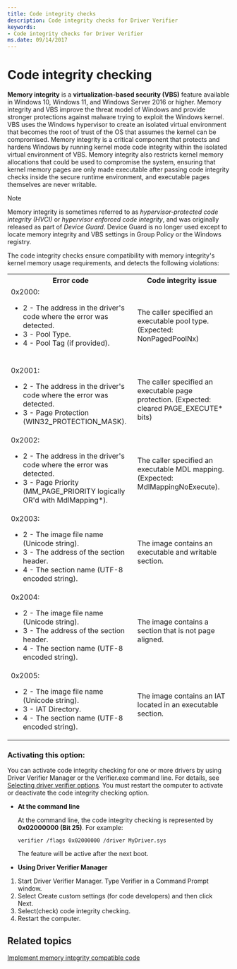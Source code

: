 ```yaml
---
title: Code integrity checks
description: Code integrity checks for Driver Verifier
keywords:
- Code integrity checks for Driver Verifier
ms.date: 09/14/2017 
---
```


# Code integrity checking

**Memory integrity** is a **virtualization-based security (VBS)** feature available in Windows 10, Windows 11, and Windows Server 2016 or higher. Memory integrity and VBS improve the threat model of Windows and provide stronger protections against malware trying to exploit the Windows kernel. VBS uses the Windows hypervisor to create an isolated virtual environment that becomes the root of trust of the OS that assumes the kernel can be compromised. Memory integrity is a critical component that protects and hardens Windows by running kernel mode code integrity within the isolated virtual environment of VBS. Memory integrity also restricts kernel memory allocations that could be used to compromise the system, ensuring that kernel memory pages are only made executable after passing code integrity checks inside the secure runtime environment, and executable pages themselves are never writable.

> [!NOTE]
> Memory integrity is sometimes referred to as *hypervisor-protected code integrity (HVCI)* or *hypervisor enforced code integrity*, and was originally released as part of *Device Guard*. Device Guard is no longer used except to locate memory integrity and VBS settings in Group Policy or the Windows registry.

The code integrity checks ensure compatibility with memory integrity's kernel memory usage requirements, and detects the following violations:

<table>
  <tr>
    <th>Error code</th>
    <th>Code integrity issue</th>
  </tr>
  <tr>
    <td>0x2000:
        <ul>
            <li>2 - The address in the driver's code where the error was detected.</li>
            <li>3 - Pool Type.</li>
            <li>4 - Pool Tag (if provided).</li>
        </ul><br/>    </td>
    <td>The caller specified an executable pool type. (Expected: NonPagedPoolNx)</td>
  </tr>
  <tr>
    <td>0x2001:
        <ul><li>2 - The address in the driver's code where the error was detected.</li>
        <li>3 - Page Protection (WIN32_PROTECTION_MASK).
    </td>
    <td>The caller specified an executable page protection. (Expected: cleared PAGE_EXECUTE* bits)</td>
  </tr>
  <tr>
    <td>0x2002:
        <ul><li>2 - The address in the driver's code where the error was detected.</li>
            <li>3 - Page Priority (MM_PAGE_PRIORITY logically OR'd with MdlMapping*).</li></ul>
    </td>
    <td>The caller specified an executable MDL mapping. (Expected: MdlMappingNoExecute).</td>
  </tr>
  <tr>
    <td>0x2003:
        <ul><li>2 - The image file name (Unicode string).</li>
            <li>3 - The address of the section header.</li>
            <li>4 - The section name (UTF-8 encoded string).</li></ul>
    </td>
    <td>The image contains an executable and writable section.</td>
  </tr>
  <tr>
    <td>0x2004:
        <ul><li>2 - The image file name (Unicode string).</li>
            <li>3 - The address of the section header.</li>
            <li>4 - The section name (UTF-8 encoded string).</li></ul>
    </td>
    <td>The image contains a section that is not page aligned.</td>
  </tr>
  <tr>
    <td>0x2005:
        <ul><li>2 - The image file name (Unicode string).</li>
            <li>3 - IAT Directory.</li>
            <li>4 - The section name (UTF-8 encoded string).</li><ul>
    </td>
    <td>The image contains an IAT located in an executable section.</td>
  </tr>
</table>

### Activating this option:

You can activate code integrity checking for one or more drivers by using Driver Verifier Manager or the Verifier.exe command line. For details, see [Selecting driver verifier options](./selecting-driver-verifier-options.md). You must restart the computer to activate or deactivate the code integrity checking option.

* **At the command line**

    At the command line, the code integrity checking is represented by **0x02000000 (Bit 25)**. For example:

    `verifier /flags 0x02000000 /driver MyDriver.sys`

    The feature will be active after the next boot.

* **Using Driver Verifier Manager**

1. Start Driver Verifier Manager. Type Verifier in a Command Prompt window.
2. Select Create custom settings (for code developers) and then click Next.
3. Select(check) code integrity checking.
4. Restart the computer.

## Related topics

[Implement memory integrity compatible code](../driversecurity/implement-hvci-compatible-code.md)
